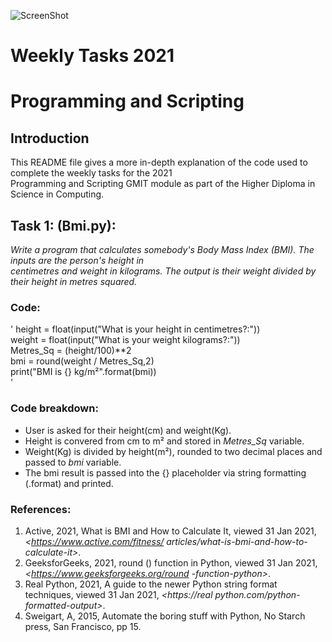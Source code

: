 
![ScreenShot](C:\\Users\Ciaran\OneDrive\Desktop\Programming\README_Logo\gmitlogo.jpg)




# Weekly Tasks 2021
# Programming and Scripting



## Introduction
This README file gives a more in-depth explanation of the code used to complete the weekly tasks for the 2021  
Programming and Scripting GMIT module as part of the Higher Diploma in Science in Computing.



## Task 1: (Bmi.py):
*Write a program that calculates somebody's Body Mass Index (BMI). The inputs are the person's height in   
centimetres and weight in kilograms. The output is their weight divided by their height in metres squared.* 



### Code:
'
height = float(input("What is your height in centimetres?:"))  
weight = float(input("What is your weight kilograms?:"))  
Metres_Sq = (height/100)**2  
bmi = round(weight / Metres_Sq,2)  
print("BMI is {} kg/m²".format(bmi))  
'


### Code breakdown:
- User is asked for their height(cm) and weight(Kg).
- Height is convered from cm to m² and stored in *Metres_Sq* variable.
- Weight(Kg) is divided by height(m²), rounded to two decimal places and passed to *bmi* variable.
- The bmi result is passed into the {} placeholder via string formatting (.format) and printed.




### References:
1.	Active, 2021, What is BMI and How to Calculate It, viewed 31 Jan 2021, *<https://www.active.com/fitness/  articles/what-is-bmi-and-how-to-calculate-it>*.
2.	GeeksforGeeks, 2021, round () function in Python, viewed 31 Jan 2021, *<https://www.geeksforgeeks.org/round  -function-python>*.
3.	Real Python, 2021, A guide to the newer Python string format techniques, viewed 31 Jan 2021, *<https://real  python.com/python-formatted-output>*.
4.	Sweigart, A, 2015, Automate the boring stuff with Python, No Starch press, San Francisco, pp 15.
